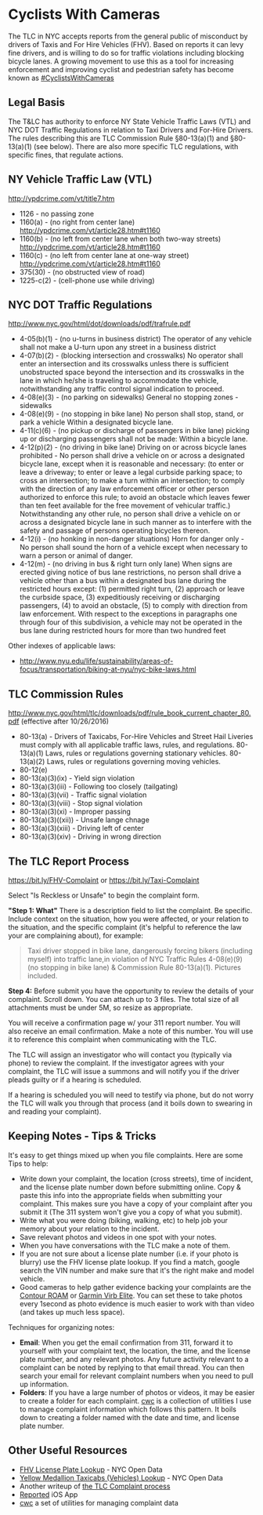 # Cyclists With Cameras

The TLC in NYC accepts reports from the general public of misconduct by drivers of Taxis and For Hire Vehicles (FHV). Based on reports it can levy fine drivers, and is willing to do so for traffic violations including blocking bicycle lanes. A growing movement to use this as a tool for increasing enforcement and improving cyclist and pedestrian safety has become known as [#CyclistsWithCameras](https://twitter.com/hashtag/CyclistswithCameras?src=hash)

## Legal Basis

The T&LC has authority to enforce NY State Vehicle Traffic Laws (VTL) and NYC DOT Traffic Regulations in relation to Taxi Drivers and For-Hire Drivers. The rules describing this are TLC Commission Rule §80-13(a)(1) and §80-13(a)(1) (see below). There are also more specific TLC regulations, with specific fines, that regulate actions. 

## NY Vehicle Traffic Law (VTL)

http://ypdcrime.com/vt/title7.htm

* 1126 - no passing zone
* 1160(a) - (no right from center lane) http://ypdcrime.com/vt/article28.htm#t1160
* 1160(b) - (no left from center lane when both two-way streets) http://ypdcrime.com/vt/article28.htm#t1160
* 1160(c) - (no left from center lane at one-way street) http://ypdcrime.com/vt/article28.htm#t1160
* 375(30) - (no obstructed view of road)
* 1225-c(2) - (cell-phone use while driving)

## NYC DOT Traffic Regulations

http://www.nyc.gov/html/dot/downloads/pdf/trafrule.pdf

* 4-05(b)(1) - (no u-turns in business district) The operator of any vehicle shall not make a U-turn upon any street in a business district
* 4-07(b)(2) - (blocking intersection and crosswalks) No operator shall enter an intersection and its crosswalks unless there is sufficient unobstructed space beyond the intersection and its crosswalks in the lane in which he/she is traveling to accommodate the vehicle, notwithstanding any traffic control signal indication to proceed.
* 4-08(e)(3) - (no parking on sidewalks) General no stopping zones - sidewalks
* 4-08(e)(9) - (no stopping in bike lane)  No person shall stop, stand, or park a vehicle Within a designated bicycle lane.
* 4-11(c)(6) - (no pickup or discharge of passengers in bike lane) picking up or discharging passengers shall not be made: Within a bicycle lane.
* 4-12(p)(2) - (no driving in bike lane) Driving on or across bicycle lanes prohibited - No person shall drive a vehicle on or across a designated bicycle lane, except when it is reasonable and necessary: (to enter or leave a driveway; to enter or leave a legal curbside parking space;  to cross an intersection; to make a turn within an intersection; to comply with the direction of any law enforcement officer or other person authorized to enforce this rule; to avoid an obstacle which leaves fewer than ten feet available for the free movement of vehicular traffic.) Notwithstanding any other rule, no person shall drive a vehicle on or across a designated bicycle lane in such manner as to interfere with the safety and passage of persons operating bicycles thereon.
* 4-12(i) - (no honking in non-danger situations) Horn for danger only - No person shall sound the horn of a vehicle except when necessary to warn a person or animal of danger.
* 4-12(m) -  (no driving in bus & right turn only lane) When signs are erected giving notice of bus lane
  restrictions, no person shall drive a vehicle other than a bus within a designated bus lane during the
  restricted hours except: (1) permitted right turn, (2) approach or leave the curbside space, (3) expeditiously receiving or discharging passengers, (4) to avoid an obstacle, (5) to comply with direction from law enforcement.
  With respect to the exceptions in paragraphs one through four of this subdivision, a vehicle may not
  be operated in the bus lane during restricted hours for more than two hundred feet

Other indexes of applicable laws:

* http://www.nyu.edu/life/sustainability/areas-of-focus/transportation/biking-at-nyu/nyc-bike-laws.html

## TLC Commission Rules

http://www.nyc.gov/html/tlc/downloads/pdf/rule_book_current_chapter_80.pdf (effective after 10/26/2016)

* 80-13(a) - Drivers of Taxicabs, For-Hire Vehicles and Street Hail Liveries must comply with all applicable traffic laws, rules, and regulations. 
    80-13(a)(1) Laws, rules or regulations governing stationary vehicles. 
    80-13(a)(2) Laws, rules or regulations governing moving vehicles.
* 80-12(e)
* 80-13(a)(3)(ix) - Yield sign violation
* 80-13(a)(3)(iii) - Following too closely (tailgating)
* 80-13(a)(3)(vii) - Traffic signal violation
* 80-13(a)(3)(viii) - Stop signal violation
* 80-13(a)(3)(xi) - Improper passing
* 80-13(a)(3)((xii)) - Unsafe lange chnage
* 80-13(a)(3)(xiii) - Driving left of center
* 80-13(a)(3)(xiv) - Driving in wrong direction



## The TLC Report Process

https://bit.ly/FHV-Complaint  or https://bit.ly/Taxi-Complaint

Select "Is Reckless or Unsafe" to begin the complaint form.

**"Step 1: What"** There is a description field to list the complaint. Be specific. Include context on the situation, how you were affected, or your relation to the situation, and the specific complaint (it's helpful to reference the law your are complaining about), for example:

> Taxi driver stopped in bike lane, dangerously forcing bikers (including myself) into traffic lane,in violation of NYC Traffic Rules 4-08(e)(9) (no stopping in bike lane) & Commission Rule 80-13(a)(1). Pictures included.

**Step 4:** Before submit you have the opportunity to review the details of your complaint. Scroll down. You can attach up to 3 files. The total size of all attachments must be under 5M, so resize as appropriate.

You will receive a confirmation page w/ your 311 report number. You will also receive an email confirmation. Make a note of this number. You will use it to reference this complaint when communicating with the TLC.

The TLC will assign an investigator who will contact you (typically via phone) to review the complaint. If the investigator agrees with your complaint, the TLC will issue a summons and will notify you if the driver pleads guilty or if a hearing is scheduled.

If a hearing is scheduled you will need to testify via phone, but do not worry the TLC will walk you through that process (and it boils down to swearing in and reading your complaint).

## Keeping Notes - Tips & Tricks

It's easy to get things mixed up when you file complaints. Here are some Tips to help:

* Write down your complaint, the location (cross streets), time of incident, and the license plate number down before submitting online. Copy & paste this info into the appropriate fields when submitting your complaint. This makes sure you have a copy of your complaint after you submit it (The 311 system won't give you a copy of what you submit).
* Write what you were doing (biking, walking, etc) to help job your memory about your relation to the incident.
* Save relevant photos and videos in one spot with your notes.
* When you have conversations with the TLC make a note of them.
* If you are not sure about a license plate number (i.e. if your photo is blurry) use the FHV license plate lookup. If you find a match, google search the VIN number and make sure that it's the right make and model vehicle.
* Good cameras to help gather evidence backing your complaints are the [Contour ROAM](https://www.amazon.com/Contour-ROAM3-Waterproof-Video-Camera/dp/B00METYIQ2) or [Garmin Virb Elite](https://buy.garmin.com/en-US/US/on-the-trail/action-cameras/virb-elite/prod119594.html). You can set these to take photos every 1second as photo evidence is much easier to work with than video (and takes up much less space).

Techniques for organizing notes:

* **Email**: When you get the email confirmation from 311, forward it to yourself with your complaint text, the location, the time, and the license plate number, and any relevant photos. Any future activity relevant to a complaint can be noted by replying to that email thread. You can then search your email for relevant complaint numbers when you need to pull up information.
* **Folders**: If you have a large number of photos or videos, it may be easier to create a folder for each complaint. [cwc](https://github.com/jehiah/cwc) is a collection of utilities I use to manage complaint information which follows this pattern. It boils down to creating a folder named with the date and time, and license plate number.

## Other Useful Resources

* [FHV License Plate Lookup](https://data.cityofnewyork.us/Transportation/For-Hire-Vehicles-FHV-Active-and-Inactive-Vehicles/8wbx-tsch) - NYC Open Data
* [Yellow Medallion Taxicabs (Vehicles) Lookup](https://data.cityofnewyork.us/Transportation/Medallion-Vehicles-Authorized/rhe8-mgbb) - NYC Open Data
* Another writeup of [the TLC Complaint process](http://bit.ly/1lyjrPj)
* [Reported](https://itunes.apple.com/us/app/reported/id916072964?mt=8) iOS App
* [cwc](https://github.com/jehiah/cwc) a set of utilities for managing complaint data
